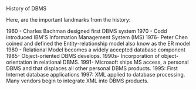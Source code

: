 History of DBMS

Here, are the important landmarks from the history:

1960 - Charles Bachman designed first DBMS system
1970 - Codd introduced IBM'S Information Management System (IMS)
1976- Peter Chen coined and defined the Entity-relationship model also know as the ER model
1980 - Relational Model becomes a widely accepted database component
1985- Object-oriented DBMS develops.
1990s- Incorporation of object-orientation in relational DBMS.
1991- Microsoft ships MS access, a personal DBMS and that displaces all other personal DBMS products.
1995: First Internet database applications
1997: XML applied to database processing. Many vendors begin to integrate XML into DBMS products.

